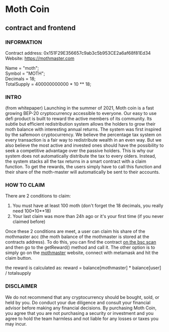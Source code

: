 # Moth Coin 
## contract and frontend

### INFORMATION
Contract address: 0x151F29E356657c9ab3c5b953CE2a6af68f81Ed34  
Website: <https://mothmaster.com>  
  
Name = "moth";  
Symbol = "MOTH";  
Decimals = 18;  
TotalSupply = 400000000000 * 10 ** 18;  

### INTRO 
(from whitepaper)
Launching in the summer of 2021, Moth coin is a fast growing BEP-20 cryptocurrency accessible to everyone.
Our easy to use defi product is built to reward the active members of its community.
Its subtle but efficient redistribution system allows the holders to grow their moth balance with interesting annual returns.
The system was first inspired by the safemoon cryptocurrency.
We believe the percentage tax system on every transaction is a fair way to redistribute wealth in an even way.
But we also believe the most active and invested ones should have the possibility to seek a competitive advantage over the passive holders.
This is why our system does not automatically distribute the tax to every olders. Instead, the system stacks all the tax returns in a smart contract with a claim function.
To get the rewards, the users simply have to call this function and their share of the moth-master will automatically be sent to their accounts.

### HOW TO CLAIM
There are 2 conditions to claim:
1. You must have at least 100 moth (don't forget the 18 decimals, you really need 100*10**18)
2. Your last claim was more than 24h ago or it's your first time (if you never claimed before)

Once these 2 conditions are meet, a user can claim his share of the mothmaster acc (the moth balance of the mothmaster is stored at the contracts address). 
To do this, you can find the contract [on the bsc scan](https://bscscan.com/token/0x10c2358006584C55BB8B0B9A621fFf2c3DF98C3F#writeContract) and then go to the getReward() method and call it.
The other option is to simply go on the [mothmaster](https://mothmaster.com) website, connect with metamask and hit the claim button.

the reward is calculated as:
reward = balance[mothmaster] * balance[user] / totalsupply

### DISCLAIMER
We do not recommend that any cryptocurrency should be
bought, sold, or held by you. Do conduct your due diligence and
consult your financial advisor before making any financial
decisions. By purchasing Moth Coin, you agree that you are not
purchasing a security or investment and you agree to hold the
team harmless and not liable for any losses or taxes you may
incur.

